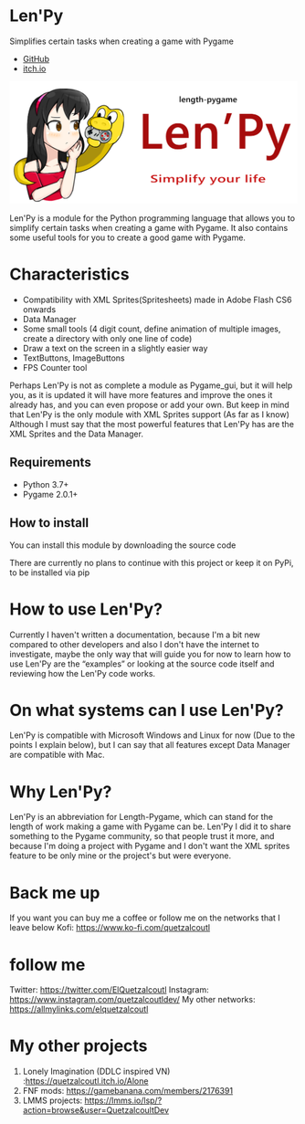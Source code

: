 
# Len'Py

Simplifies certain tasks when creating a game with Pygame

 - [GitHub](https://github.com/QuetzalcoutlDev/Lenpy)
 - [itch.io](https://quetzalcoutl.itch.io/lenpy)

![](https://github.com/QuetzalcoutlDev/Lenpy/blob/main/art/logo.png?raw=true)

Len'Py is a module for the Python programming language that allows you to simplify certain tasks when creating a game with Pygame.
It also contains some useful tools for you to create a good game with Pygame.

# Characteristics

- Compatibility with XML Sprites(Spritesheets) made in Adobe Flash CS6 onwards
- Data Manager
- Some small tools (4 digit count, define animation of multiple images, create a directory with only one line of code)
- Draw a text on the screen in a slightly easier way
- TextButtons, ImageButtons
- FPS Counter tool

Perhaps Len'Py is not as complete a module as Pygame_gui, but it will help you, as it is updated it will have more features and improve the ones it already has, and you can even propose or add your own.
But keep in mind that Len'Py is the only module with XML Sprites support (As far as I know)
Although I must say that the most powerful features that Len'Py has are the XML Sprites and the Data Manager.

## Requirements

- Python 3.7+
- Pygame 2.0.1+

## How to install

You can install this module by downloading the source code

There are currently no plans to continue with this project or keep it on PyPi, to be installed via pip

# How to use Len'Py?

Currently I haven't written a documentation, because I'm a bit new compared to other developers and also I don't have the internet to investigate, maybe the only way that will guide you for now to learn how to use Len'Py are the “examples” or looking at the source code itself and reviewing how the Len'Py code works.

# On what systems can I use Len'Py?

Len'Py is compatible with Microsoft Windows and Linux for now (Due to the points I explain below), but I can say that all features except Data Manager are compatible with Mac.

# Why Len'Py?

Len'Py is an abbreviation for Length-Pygame, which can stand for the length of work making a game with Pygame can be.
Len'Py I did it to share something to the Pygame community, so that people trust it more, and because I'm doing a project with Pygame and I don't want the XML sprites feature to be only mine or the project's but were everyone.

# Back me up

If you want you can buy me a coffee or follow me on the networks that I leave below
Kofi: https://www.ko-fi.com/quetzalcoutl

# follow me

Twitter: https://twitter.com/ElQuetzalcoutl
Instagram: https://www.instagram.com/quetzalcoutldev/
My other networks: https://allmylinks.com/elquetzalcoutl

# My other projects

1. Lonely Imagination (DDLC inspired VN) :https://quetzalcoutl.itch.io/Alone
2. FNF mods: https://gamebanana.com/members/2176391
3. LMMS projects: https://lmms.io/lsp/?action=browse&user=QuetzalcoultDev
